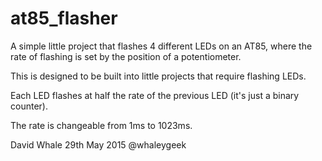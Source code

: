 # at85_flasher

A simple little project that flashes 4 different LEDs on an AT85, where the rate of flashing is
set by the position of a potentiometer.

This is designed to be built into little projects that require flashing LEDs.

Each LED flashes at half the rate of the previous LED (it's just a binary counter).

The rate is changeable from 1ms to 1023ms.

David Whale
29th May 2015
@whaleygeek
